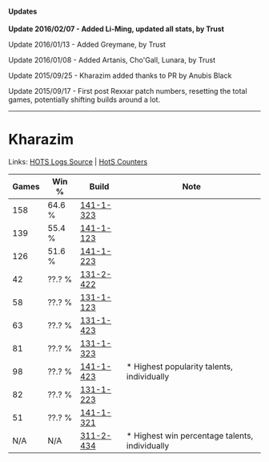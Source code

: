 #### Updates
**Update 2016/02/07 - Added Li-Ming, updated all stats, by Trust**

Update 2016/01/13 - Added Greymane, by Trust

Update 2016/01/08 - Added Artanis, Cho'Gall, Lunara, by Trust

Update 2015/09/25 - Kharazim added thanks to PR by Anubis Black

Update 2015/09/17 - First post Rexxar patch numbers, resetting the total games, potentially shifting builds around a lot.

***

# Kharazim

Links: [HOTS Logs Source](https://www.hotslogs.com/Sitewide/HeroDetails?Hero=Kharazim) | [HotS Counters](http://hotscounters.com/#/hero/Kharazim)

Games  | Win %  | Build     | Note
-----  | -----  | -----     | ----
158    | 64.6 % | [141-1-323](http://www.heroesfire.com/hots/talent-calculator/kharazim#hXzx) | 
139    | 55.4 % | [141-1-123](http://www.heroesfire.com/hots/talent-calculator/kharazim#hXwp) | 
126    | 51.6 % | [141-1-223](http://www.heroesfire.com/hots/talent-calculator/kharazim#hXyN) | 
42     | ??.? % | [131-2-422](http://www.heroesfire.com/hots/talent-calculator/kharazim#h9qc) | 
58     | ??.? % | [131-1-123](http://www.heroesfire.com/hots/talent-calculator/kharazim#h9WJ) | 
63     | ??.? % | [131-1-423](http://www.heroesfire.com/hots/talent-calculator/kharazim#h9a_) | 
81     | ??.? % | [131-1-323](http://www.heroesfire.com/hots/talent-calculator/kharazim#h9ZR) | 
98     | ??.? % | [141-1-423](http://www.heroesfire.com/hots/talent-calculator/kharazim#hX_V) | * Highest popularity talents, individually
82     | ??.? % | [131-1-223](http://www.heroesfire.com/hots/talent-calculator/kharazim#h9Xt) | 
51     | ??.? % | [141-1-321](http://www.heroesfire.com/hots/talent-calculator/kharazim#hXzv) | 
N/A    | N/A    | [311-2-434](http://www.heroesfire.com/hots/talent-calculator/kharazim#o1Ho) | * Highest win percentage talents, individually
